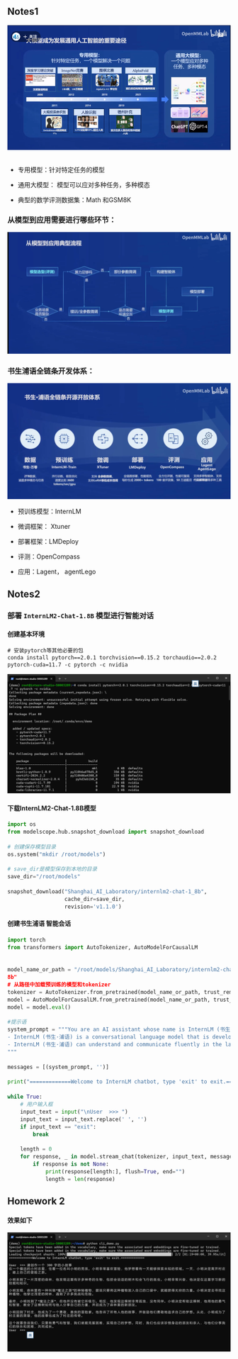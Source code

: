 ## Notes1

<img title="" src="image.png" alt="74026b7a-fcfd-43e8-94ee-867714e017d1" data-align="inline"> 

- 专用模型：针对特定任务的模型

- 通用大模型： 模型可以应对多种任务，多种模态

- 典型的数学评测数据集：Math 和GSM8K

### 从模型到应用需要进行哪些环节：

<img title="" src="img2.png" alt="807eb008-321b-4545-aa04-d816df436d63" style="zoom:67%;">

### 书生浦语全链条开发体系：

<img title="" src="img3.png" alt="953ea6e9-6b1f-4357-9878-90138e92869c" style="zoom:67%;">

- 预训练模型：InternLM

- 微调框架： Xtuner

- 部署框架：LMDeploy

- 评测：OpenCompass

- 应用：Lagent， agentLego

## Notes2

### 部署 `InternLM2-Chat-1.8B` 模型进行智能对话

#### 创建基本环境

```shell
# 安装pytorch等其他必要的包
conda install pytorch==2.0.1 torchvision==0.15.2 torchaudio==2.0.2 pytorch-cuda=11.7 -c pytorch -c nvidia
```

![](img1.png)

#### 下载InternLM2-Chat-1.8B模型

```python
import os
from modelscope.hub.snapshot_download import snapshot_download

# 创建保存模型目录
os.system("mkdir /root/models")

# save_dir是模型保存到本地的目录
save_dir="/root/models"

snapshot_download("Shanghai_AI_Laboratory/internlm2-chat-1_8b", 
                  cache_dir=save_dir, 
                  revision='v1.1.0')

```

#### 创建书生浦语 智能会话

```python
import torch
from transformers import AutoTokenizer, AutoModelForCausalLM


model_name_or_path = "/root/models/Shanghai_AI_Laboratory/internlm2-chat-1_
8b"
# 从路径中加载预训练的模型和tokenizer
tokenizer = AutoTokenizer.from_pretrained(model_name_or_path, trust_remote_code=True, device_map='cuda:0')
model = AutoModelForCausalLM.from_pretrained(model_name_or_path, trust_remote_code=True, torch_dtype=torch.bfloat16, device_map='cuda:0')
model = model.eval()

#提示语
system_prompt = """You are an AI assistant whose name is InternLM (书生·浦语).
- InternLM (书生·浦语) is a conversational language model that is developed by Shanghai AI Laboratory (上海人工智能实验室). It is designed to be helpful, honest, and harmless.
- InternLM (书生·浦语) can understand and communicate fluently in the language chosen by the user such as English and 中文.
"""

messages = [(system_prompt, '')]

print("=============Welcome to InternLM chatbot, type 'exit' to exit.=============")

while True:
    # 用户输入框
    input_text = input("\nUser  >>> ")
    input_text = input_text.replace(' ', '')
    if input_text == "exit":
        break

    length = 0
    for response, _ in model.stream_chat(tokenizer, input_text, messages):
        if response is not None:
            print(response[length:], flush=True, end="")
            length = len(response)


```

## Homework 2

#### 效果如下

![loading-ag-86](300个字的小故事效果图.png)
